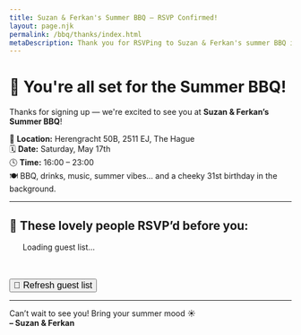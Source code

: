 ```yaml
---
title: Suzan & Ferkan's Summer BBQ – RSVP Confirmed!
layout: page.njk
permalink: /bbq/thanks/index.html
metaDescription: Thank you for RSVPing to Suzan & Ferkan's summer BBQ in The Hague!
---
```


# 🎉 You're all set for the Summer BBQ!

Thanks for signing up — we're excited to see you at **Suzan & Ferkan’s Summer BBQ**!

📍 **Location:** Herengracht 50B, 2511 EJ, The Hague  
🗓️ **Date:** Saturday, May 17th  
🕓 **Time:** 16:00 – 23:00  
🍽️ BBQ, drinks, music, summer vibes... and a cheeky 31st birthday in the background.

---

## 👥 These lovely people RSVP’d before you:

<ul id="rsvp-list">Loading guest list…</ul>

<p id="your-number" style="margin-top: 2rem; font-weight: bold;"></p>

<button onclick="window.location.reload()" style="margin-top: 1rem; font-size: 1rem;">
  🔄 Refresh guest list
</button>

<script>
  fetch('https://api.sheety.co/2381c287b05641ab8df16dfd5eaf25ec/bbqAttendanceList/sheet1')
    .then(response => response.json())
    .then(data => {
      const guests = data.sheet1;
      const list = document.getElementById('rsvp-list');

      if (!guests || guests.length === 0) {
        list.innerHTML = "<li>No one yet — you're the first!</li>";
        return;
      }

      list.innerHTML = guests.map((person, index) => {
        const name = person.name || 'Unnamed legend';
        const isPlusOne = person.plusOne === 'yes';
        return `<li><strong>#${index + 1}:</strong> ${name}${isPlusOne ? ' +1' : ''}</li>`;
      }).join('');

      document.getElementById("your-number").innerText =
        `You're guest number #${guests.length}! 🎉`;
    })
    .catch(error => {
      console.error('Error fetching guest list:', error);
      document.getElementById('rsvp-list').innerHTML = "<li>Couldn’t load guest list. Try refreshing?</li>";
    });
</script>

<script src="https://cdn.jsdelivr.net/npm/canvas-confetti@1.5.1/dist/confetti.browser.min.js"></script>
<script>
  confetti({
    particleCount: 150,
    spread: 80,
    origin: { y: 0.6 }
  });
</script>

---

Can’t wait to see you! Bring your summer mood ☀️  
**– Suzan & Ferkan**